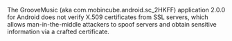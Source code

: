 The GrooveMusic (aka com.mobincube.android.sc_2HKFF) application 2.0.0 for Android does not verify X.509 certificates from SSL servers, which allows man-in-the-middle attackers to spoof servers and obtain sensitive information via a crafted certificate.